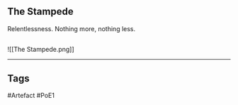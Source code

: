 ## The Stampede
Relentlessness. Nothing more, nothing less.
##
![[The Stampede.png]]

---
## Tags
#Artefact
#PoE1
